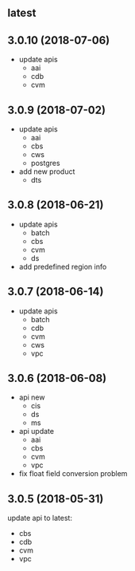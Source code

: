 ## latest

## 3.0.10 (2018-07-06)

* update apis
    * aai
    * cdb
    * cvm

## 3.0.9 (2018-07-02)

* update apis
    * aai
    * cbs
    * cws
    * postgres
* add new product
    * dts

## 3.0.8 (2018-06-21)

* update apis
	* batch
	* cbs
	* cvm
	* ds
* add predefined region info

## 3.0.7 (2018-06-14)

* update apis
	* batch
	* cdb
	* cvm
	* cws
	* vpc

## 3.0.6 (2018-06-08)

* api new
	* cis
	* ds
	* ms
* api update
	* aai
	* cbs
	* cvm
	* vpc
* fix float field conversion problem

## 3.0.5 (2018-05-31)

update api to latest:

* cbs
* cdb
* cvm
* vpc
